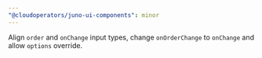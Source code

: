 ```yaml
---
"@cloudoperators/juno-ui-components": minor
---
```


Align `order` and `onChange` input types, change `onOrderChange` to `onChange` and allow `options` override.

